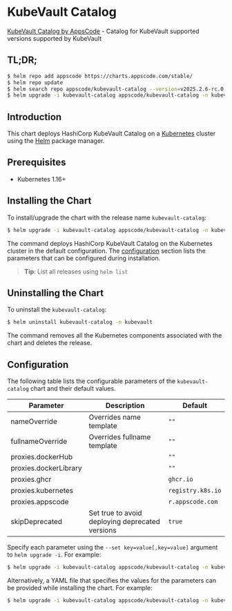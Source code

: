 # KubeVault Catalog

[KubeVault Catalog by AppsCode](https://github.com/kubevault/operator) - Catalog for KubeVault supported versions supported by KubeVault

## TL;DR;

```bash
$ helm repo add appscode https://charts.appscode.com/stable/
$ helm repo update
$ helm search repo appscode/kubevault-catalog --version=v2025.2.6-rc.0
$ helm upgrade -i kubevault-catalog appscode/kubevault-catalog -n kubevault --create-namespace --version=v2025.2.6-rc.0
```

## Introduction

This chart deploys HashiCorp KubeVault Catalog on a [Kubernetes](http://kubernetes.io) cluster using the [Helm](https://helm.sh) package manager.

## Prerequisites

- Kubernetes 1.16+

## Installing the Chart

To install/upgrade the chart with the release name `kubevault-catalog`:

```bash
$ helm upgrade -i kubevault-catalog appscode/kubevault-catalog -n kubevault --create-namespace --version=v2025.2.6-rc.0
```

The command deploys HashiCorp KubeVault Catalog on the Kubernetes cluster in the default configuration. The [configuration](#configuration) section lists the parameters that can be configured during installation.

> **Tip**: List all releases using `helm list`

## Uninstalling the Chart

To uninstall the `kubevault-catalog`:

```bash
$ helm uninstall kubevault-catalog -n kubevault
```

The command removes all the Kubernetes components associated with the chart and deletes the release.

## Configuration

The following table lists the configurable parameters of the `kubevault-catalog` chart and their default values.

|       Parameter       |                   Description                   |           Default            |
|-----------------------|-------------------------------------------------|------------------------------|
| nameOverride          | Overrides name template                         | <code>""</code>              |
| fullnameOverride      | Overrides fullname template                     | <code>""</code>              |
| proxies.dockerHub     |                                                 | <code>""</code>              |
| proxies.dockerLibrary |                                                 | <code>""</code>              |
| proxies.ghcr          |                                                 | <code>ghcr.io</code>         |
| proxies.kubernetes    |                                                 | <code>registry.k8s.io</code> |
| proxies.appscode      |                                                 | <code>r.appscode.com</code>  |
| skipDeprecated        | Set true to avoid deploying deprecated versions | <code>true</code>            |


Specify each parameter using the `--set key=value[,key=value]` argument to `helm upgrade -i`. For example:

```bash
$ helm upgrade -i kubevault-catalog appscode/kubevault-catalog -n kubevault --create-namespace --version=v2025.2.6-rc.0 --set proxies.ghcr=ghcr.io
```

Alternatively, a YAML file that specifies the values for the parameters can be provided while
installing the chart. For example:

```bash
$ helm upgrade -i kubevault-catalog appscode/kubevault-catalog -n kubevault --create-namespace --version=v2025.2.6-rc.0 --values values.yaml
```
